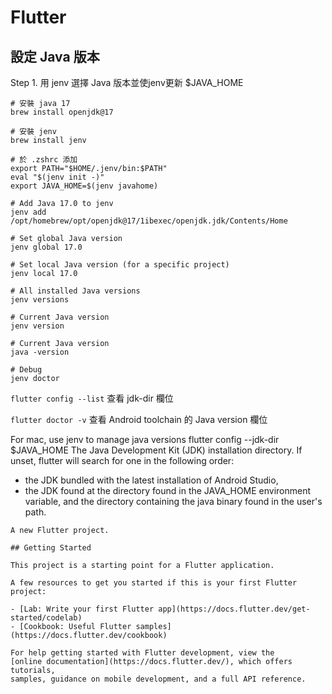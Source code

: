 # Flutter


## 設定 Java 版本
Step 1. 用 jenv 選擇 Java 版本並使jenv更新 $JAVA_HOME
```
# 安裝 java 17
brew install openjdk@17

# 安裝 jenv
brew install jenv
```
```
# 於 .zshrc 添加
export PATH="$HOME/.jenv/bin:$PATH"
eval "$(jenv init -)"
export JAVA_HOME=$(jenv javahome)
```
```
# Add Java 17.0 to jenv
jenv add /opt/homebrew/opt/openjdk@17/1ibexec/openjdk.jdk/Contents/Home

# Set global Java version
jenv global 17.0

# Set local Java version (for a specific project)
jenv local 17.0

# All installed Java versions
jenv versions

# Current Java version
jenv version

# Current Java version
java -version

# Debug
jenv doctor
```

`flutter config --list` 查看 jdk-dir 欄位

`flutter doctor -v` 查看 Android toolchain 的 Java version 欄位

For mac, use jenv to manage java versions
flutter config --jdk-dir $JAVA_HOME
The Java Development Kit (JDK) installation directory. If unset, flutter will search for one in the following order:
- the JDK bundled with the latest installation of Android Studio,
- the JDK found at the directory found in the JAVA_HOME environment variable, and the directory containing the java binary found in the user's path.
```
A new Flutter project.

## Getting Started

This project is a starting point for a Flutter application.

A few resources to get you started if this is your first Flutter project:

- [Lab: Write your first Flutter app](https://docs.flutter.dev/get-started/codelab)
- [Cookbook: Useful Flutter samples](https://docs.flutter.dev/cookbook)

For help getting started with Flutter development, view the
[online documentation](https://docs.flutter.dev/), which offers tutorials,
samples, guidance on mobile development, and a full API reference.
